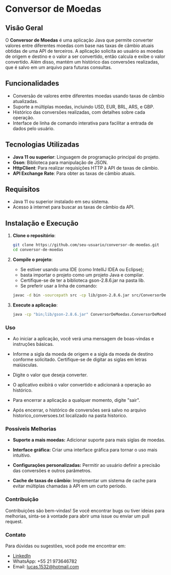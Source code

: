 # Conversor de Moedas

## Visão Geral

O **Conversor de Moedas** é uma aplicação Java que permite converter valores entre diferentes moedas com base nas taxas de câmbio atuais obtidas de uma API de terceiros. A aplicação solicita ao usuário as moedas de origem e destino e o valor a ser convertido, então calcula e exibe o valor convertido. Além disso, mantém um histórico das conversões realizadas, que é salvo em um arquivo para futuras consultas.

## Funcionalidades

- Conversão de valores entre diferentes moedas usando taxas de câmbio atualizadas.
- Suporte a múltiplas moedas, incluindo USD, EUR, BRL, ARS, e GBP.
- Histórico das conversões realizadas, com detalhes sobre cada operação.
- Interface de linha de comando interativa para facilitar a entrada de dados pelo usuário.

## Tecnologias Utilizadas

- **Java 11 ou superior**: Linguagem de programação principal do projeto.
- **Gson**: Biblioteca para manipulação de JSON.
- **HttpClient**: Para realizar requisições HTTP à API de taxas de câmbio.
- **API Exchange Rate**: Para obter as taxas de câmbio atuais.

## Requisitos

- Java 11 ou superior instalado em seu sistema.
- Acesso à internet para buscar as taxas de câmbio da API.

## Instalação e Execução

1. **Clone o repositório**:

   ```bash
   git clone https://github.com/seu-usuario/conversor-de-moedas.git
   cd conversor-de-moedas

2. **Compile o projeto**:
      
   - Se estiver usando uma IDE (como IntelliJ IDEA ou Eclipse); 
   - basta importar o projeto como um projeto Java e compilar. 
   - Certifique-se de ter a biblioteca gson-2.8.6.jar na pasta lib.
   - Se preferir usar a linha de comando:

   ```bash
   javac -d bin -sourcepath src -cp lib/gson-2.8.6.jar src/ConversorDeMoedas/*.java

3. **Execute a aplicação**:

   ```bash
   java -cp "bin;lib/gson-2.8.6.jar" ConversorDeMoedas.ConversorDeMoedasApp


### Uso

- Ao iniciar a aplicação, você verá uma mensagem de boas-vindas e instruções básicas.

- Informe a sigla da moeda de origem e a sigla da moeda de destino conforme solicitado. Certifique-se de digitar as siglas em letras maiúsculas.

- Digite o valor que deseja converter.

- O aplicativo exibirá o valor convertido e adicionará a operação ao histórico.

- Para encerrar a aplicação a qualquer momento, digite "sair".

- Após encerrar, o histórico de conversões será salvo no arquivo historico_conversoes.txt localizado na pasta historico.

### Possíveis Melhorias

- **Suporte a mais moedas:** Adicionar suporte para mais siglas de moedas.

- **Interface gráfica:** Criar uma interface gráfica para tornar o uso mais intuitivo.

- **Configurações personalizadas:** Permitir ao usuário definir a precisão das conversões e outros parâmetros.

- **Cache de taxas de câmbio:** Implementar um sistema de cache para evitar múltiplas chamadas à API em um curto período.

### Contribuição

Contribuições são bem-vindas! Se você encontrar bugs ou tiver ideias para melhorias, sinta-se à vontade para abrir uma issue ou enviar um pull request.

### Contato

Para dúvidas ou sugestões, você pode me encontrar em:

- [LinkedIn](https://www.linkedin.com/in/lucas-campos-248043274/)
- WhatsApp: +55 21 973646782
- Email: lucas.1532@hotmail.com
